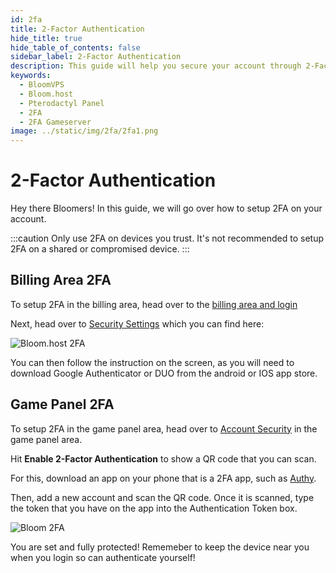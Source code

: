 ```yaml
---
id: 2fa
title: 2-Factor Authentication
hide_title: true
hide_table_of_contents: false
sidebar_label: 2-Factor Authentication
description: This guide will help you secure your account through 2-Factor Authentication
keywords:
  - BloomVPS
  - Bloom.host
  - Pterodactyl Panel
  - 2FA
  - 2FA Gameserver
image: ../static/img/2fa/2fa1.png
---
```

# 2-Factor Authentication

Hey there Bloomers! In this guide, we will go over how to setup 2FA on your account.

:::caution
Only use 2FA on devices you trust. It's not recommended to setup 2FA on a shared or compromised device.
:::

## Billing Area 2FA

To setup 2FA in the billing area, head over to the [billing area and login](https://www.bloom.host/portal/clientarea.php)

Next, head over to [Security Settings](https://www.bloom.host/portal/clientarea.php?action=security) which you can find here: 

![Bloom.host 2FA](../static/img/2FA/2FA2.png)

You can then follow the instruction on the screen, as you will need to download Google Authenticator or DUO from the android or IOS app store.

## Game Panel 2FA

To setup 2FA in the game panel area, head over to [Account Security](https://mc.bloom.host/account/security) in the game panel area.

Hit **Enable 2-Factor Authentication** to show a QR code that you can scan. 

For this, download an app on your phone that is a 2FA app, such as [Authy](https://authy.com/).

Then, add a new account and scan the QR code. Once it is scanned, type the token that you have on the app into the Authentication Token box.

![Bloom 2FA](../static/img/2FA/2FA3.png)

You are set and fully protected! Rememeber to keep the device near you when you login so can authenticate yourself!
